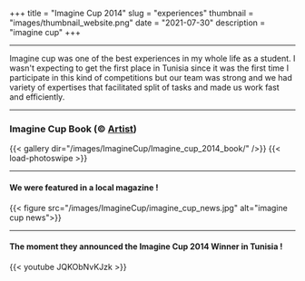+++
title = "Imagine Cup 2014"
slug = "experiences"
thumbnail = "images/thumbnail_website.png"
date = "2021-07-30"
description = "imagine cup"
+++

-------------------------

Imagine cup was one of the best experiences in my whole life as a student. I wasn't expecting to get the first place in Tunisia since it
was the first time I participate in this kind of competitions but our team was strong and we had variety of expertises that facilitated 
split of tasks and made us work fast and efficiently.

-------------------------

### Imagine Cup Book (© [Artist](https://www.facebook.com/illustratormaru))

{{< gallery dir="/images/ImagineCup/Imagine_cup_2014_book/" />}} {{< load-photoswipe >}}

------------------------

#### We were featured in a local magazine !

{{< figure src="/images/ImagineCup/imagine_cup_news.jpg" alt="imagine cup news">}}

-------------------------

#### The moment they announced the Imagine Cup 2014 Winner in Tunisia !

{{< youtube JQKObNvKJzk >}}